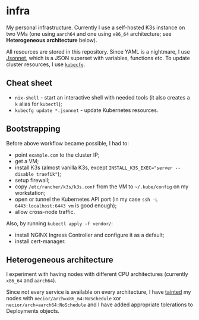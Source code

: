 # infra

My personal infrastructure.
Currently I use a self-hosted K3s instance on two VMs (one using `aarch64` and one using `x86_64` architecture; see **Heterogeneous architecture** below).

All resources are stored in this repository.
Since YAML is a nightmare, I use [Jsonnet](https://jsonnet.org/), which is a JSON superset with variables, functions etc.
To update cluster resources, I use [`kubecfg`](https://github.com/bitnami/kubecfg).

## Cheat sheet

* `nix-shell` - start an interactive shell with needed tools (it also creates a `k` alias for `kubectl`);
* `kubecfg update *.jsonnet` - update Kubernetes resources.

## Bootstrapping

Before above workflow became possible, I had to:

- point `example.com` to the cluster IP;
- get a VM;
- install K3s (almost vanilla K3s, except `INSTALL_K3S_EXEC="server --disable traefik"`);
- setup firewall;
- copy `/etc/rancher/k3s/k3s.conf` from the VM to `~/.kube/config` on my workstation;
- open or tunnel the Kubernetes API port (in my case `ssh -L 6443:localhost:6443 vm` is good enough);
- allow cross-node traffic.

Also, by running `kubectl apply -f vendor/`:

- install NGINX Ingress Controller and configure it as a default;
- install cert-manager.

## Heterogeneous architecture

I experiment with having nodes with different CPU architectures (currently `x86_64` and `aarch64`).

Since not every service is available on every architecture, I have [tainted](https://kubernetes.io/docs/concepts/scheduling-eviction/taint-and-toleration/) my nodes with `necior/arch=x86_64:NoSchedule` xor `necior/arch=aarch64:NoSchedule` and I have added appropriate tolerations to Deployments objects.

